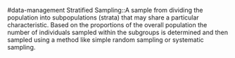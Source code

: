 #data-management 
Stratified Sampling::A sample from dividing the population into subpopulations (strata) that may share a particular characteristic. Based on the proportions of the overall population the number of individuals sampled within the subgroups is determined and then sampled using a method like simple random sampling or systematic sampling.
<!--SR:!2024-02-15,3,250-->